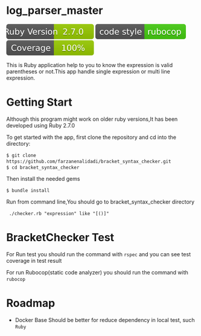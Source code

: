 # log_parser_master
![](public/ruby_version.svg)
![](public/rubocop.svg)
![](public/coverage.svg)

This is Ruby application help to you to know the expression is valid parentheses or not.This app handle single expression or multi line expression.

# Getting Start 
Although this program might work on older ruby versions,It has been developed using Ruby 2.7.0

To get started with the app, first clone the repository and cd into the directory:

```
$ git clone https://github.com/farzanenalidadi/bracket_syntax_checker.git 
$ cd bracket_syntax_checker
```
Then install the needed gems

```
$ bundle install 
```

Run from command line,You should go to bracket_syntax_checker directory

```
 ./checker.rb "expression" like "[()]"
```

# BracketChecker Test
For Run test you should run the command with `rspec` and you can see test coverage in test result 

For run Rubocop(static code analyzer) you should run the command with `rubocop`


# Roadmap 
* Docker Base Should be better for reduce dependency in local test, such `Ruby`  



